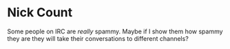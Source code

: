 Nick Count
==========

Some people on IRC are *really* spammy. Maybe if I show them how spammy they
are they will take their conversations to different channels?
